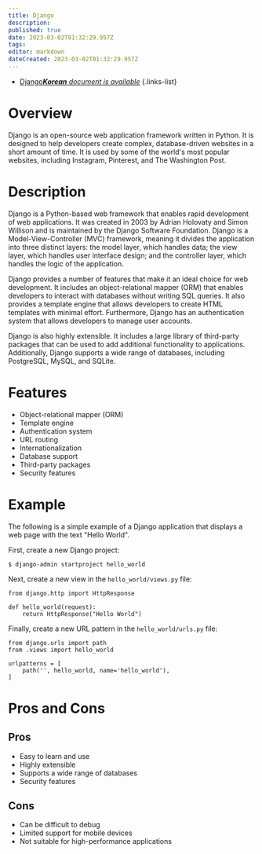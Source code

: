 ```yaml
---
title: Django
description: 
published: true
date: 2023-03-02T01:32:29.957Z
tags: 
editor: markdown
dateCreated: 2023-03-02T01:32:29.957Z
---
```


- [Django***Korean** document is available*](/ko/Knowledge-base/Dictionary/django)
{.links-list}


# Overview
Django is an open-source web application framework written in Python. It is designed to help developers create complex, database-driven websites in a short amount of time. It is used by some of the world's most popular websites, including Instagram, Pinterest, and The Washington Post.

# Description
Django is a Python-based web framework that enables rapid development of web applications. It was created in 2003 by Adrian Holovaty and Simon Willison and is maintained by the Django Software Foundation. Django is a Model-View-Controller (MVC) framework, meaning it divides the application into three distinct layers: the model layer, which handles data; the view layer, which handles user interface design; and the controller layer, which handles the logic of the application.

Django provides a number of features that make it an ideal choice for web development. It includes an object-relational mapper (ORM) that enables developers to interact with databases without writing SQL queries. It also provides a template engine that allows developers to create HTML templates with minimal effort. Furthermore, Django has an authentication system that allows developers to manage user accounts.

Django is also highly extensible. It includes a large library of third-party packages that can be used to add additional functionality to applications. Additionally, Django supports a wide range of databases, including PostgreSQL, MySQL, and SQLite.

# Features
* Object-relational mapper (ORM)
* Template engine
* Authentication system
* URL routing
* Internationalization
* Database support
* Third-party packages
* Security features

# Example
The following is a simple example of a Django application that displays a web page with the text "Hello World".

First, create a new Django project:

```
$ django-admin startproject hello_world
```

Next, create a new view in the `hello_world/views.py` file:

```
from django.http import HttpResponse

def hello_world(request):
    return HttpResponse("Hello World")
```

Finally, create a new URL pattern in the `hello_world/urls.py` file:

```
from django.urls import path
from .views import hello_world

urlpatterns = [
    path('', hello_world, name='hello_world'),
]
```

# Pros and Cons

## Pros
* Easy to learn and use
* Highly extensible
* Supports a wide range of databases
* Security features

## Cons
* Can be difficult to debug
* Limited support for mobile devices
* Not suitable for high-performance applications
